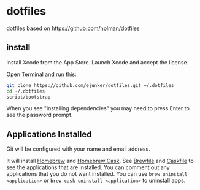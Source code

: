 # dotfiles

dotfiles based on https://github.com/holman/dotfiles

## install

Install Xcode from the App Store. Launch Xcode and accept the license.

Open Terminal and run this:

```sh
git clone https://github.com/ejunker/dotfiles.git ~/.dotfiles
cd ~/.dotfiles
script/bootstrap
```

When you see "installing dependencies" you may need to press Enter to see the password prompt.

## Applications Installed

Git will be configured with your name and email address.

It will install [Homebrew](http://brew.sh) and [Homebrew Cask](http://caskroom.io). See [Brewfile](https://raw.githubusercontent.com/ejunker/dotfiles/master/homebrew/Brewfile) and [Caskfile](https://raw.githubusercontent.com/ejunker/dotfiles/master/homebrew/Caskfile) to see the applications that are installed. You can comment out any applications that you do not want installed. You can use `brew uninstall <application>` or `brew cask uninstall <application>` to uninstall apps.

